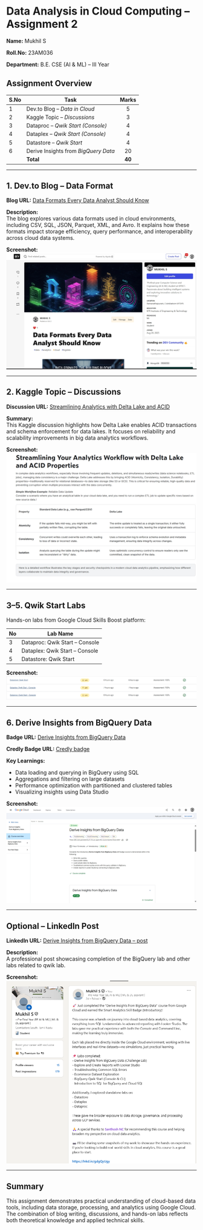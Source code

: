 # Data Analysis in Cloud Computing – Assignment 2  

**Name:**  Mukhil S  

**Roll.No:**  23AM036  

**Department:**  B.E. CSE (AI & ML) – III Year      


## Assignment Overview

| S.No | Task                                  | Marks |
|------|---------------------------------------|:-----:|
| 1    | Dev.to Blog – *Data in Cloud*         | 5     |
| 2    | Kaggle Topic – *Discussions*          | 3     |
| 3    | Dataproc – *Qwik Start (Console)*     | 4     |
| 4    | Dataplex – *Qwik Start (Console)*     | 4     |
| 5    | Datastore – *Qwik Start*              | 4     |
| 6    | Derive Insights from *BigQuery Data*  | 20    |
|      | **Total**                             | **40** |

---

## 1. Dev.to Blog – Data Format
**Blog URL:** [Data Formats Every Data Analyst Should Know](https://dev.to/mukhil_77/data-formats-every-data-analyst-should-know-4f72)  

**Description:**  
The blog explores various data formats used in cloud environments, including CSV, SQL, JSON, Parquet, XML, and Avro. It explains how these formats impact storage efficiency, query performance, and interoperability across cloud data systems.  


**Screenshot:**  
![Data in Cloud](images/Data_Format.png)

---

## 2. Kaggle Topic – Discussions  
**Discussion URL:** [Streamlining Analytics with Delta Lake and ACID](https://www.kaggle.com/discussions/getting-started/610206)  

**Summary:**  
This Kaggle discussion highlights how Delta Lake enables ACID transactions and schema enforcement for data lakes. It focuses on reliability and scalability improvements in big data analytics workflows.  

**Screenshot:**  
![Kaggle Topic – Discussions](images/Kaggle_Topic_Discussions.png)

---

## 3–5. Qwik Start Labs  
Hands-on labs from Google Cloud Skills Boost platform:

| No | Lab Name                      |
|----|--------------------------------|
| 3  | Dataproc: Qwik Start – Console |
| 4  | Dataplex: Qwik Start – Console |
| 5  | Datastore: Qwik Start          |

**Screenshot:**  
![Qwik Start Lab](images/Qwik.png)

---

## 6. Derive Insights from BigQuery Data  
**Badge URL:** [Derive Insights from BigQuery Data](https://www.cloudskillsboost.google/public_profiles/9a6f4ff9-3893-4f36-b79c-177cdf1d5eab) 

**Credly Badge URL:** [Credly badge](https://www.credly.com/badges/c57a8d5e-5c07-4f1b-8e83-322c230111a9/public_url) 


**Key Learnings:**  
- Data loading and querying in BigQuery using SQL  
- Aggregations and filtering on large datasets  
- Performance optimization with partitioned and clustered tables  
- Visualizing insights using Data Studio  

**Screenshot:**  
![Derive Insights from BigQuery Data](images/Derive_Insights_from_BigQuery_Data.png)

---

## Optional – LinkedIn Post  
**LinkedIn URL:** [Derive Insights from BigQuery Data – post](https://www.linkedin.com/posts/mukhil77_googlecloud-bigquery-sql-activity-7379909100127780864-T_OK?utm_source=share&utm_medium=member_desktop&rcm=ACoAAEbPWzkBgNUq0zn8FBNvDdMch5DnBKHhDVc)  

**Description:**  
A professional post showcasing completion of the BigQuery lab and other labs related to qwik lab.  

**Screenshot:**  
![LinkedIn Post – BigQuery SQL Activity](images/LinkedIn_Post_BigQuery_SQL_Activity.png)

---

## Summary
This assignment demonstrates practical understanding of cloud-based data tools, including data storage, processing, and analytics using Google Cloud. The combination of blog writing, discussions, and hands-on labs reflects both theoretical knowledge and applied technical skills.
